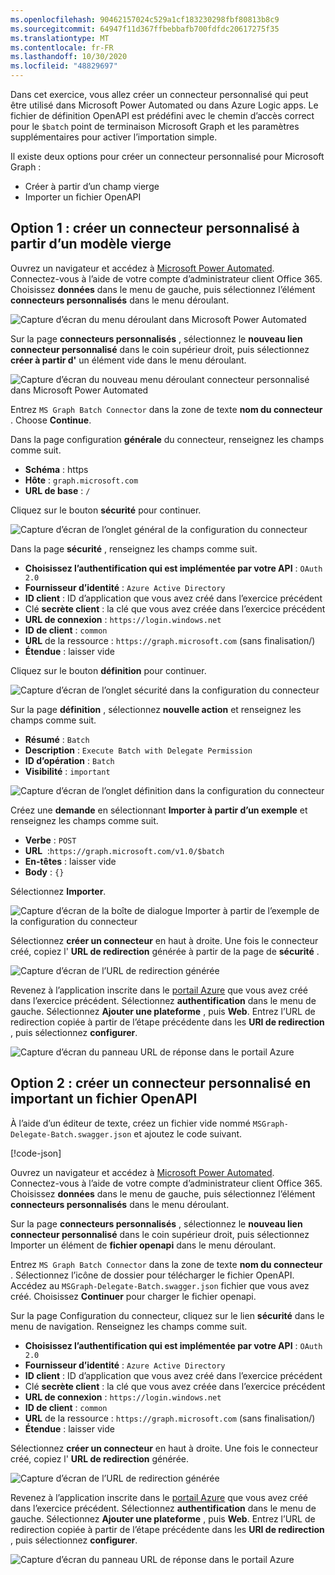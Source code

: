 ```yaml
---
ms.openlocfilehash: 90462157024c529a1cf183230298fbf80813b8c9
ms.sourcegitcommit: 64947f11d367ffbebbafb700fdfdc20617275f35
ms.translationtype: MT
ms.contentlocale: fr-FR
ms.lasthandoff: 10/30/2020
ms.locfileid: "48829697"
---
```

<!-- markdownlint-disable MD002 MD041 -->

Dans cet exercice, vous allez créer un connecteur personnalisé qui peut être utilisé dans Microsoft Power Automated ou dans Azure Logic apps. Le fichier de définition OpenAPI est prédéfini avec le chemin d’accès correct pour le `$batch` point de terminaison Microsoft Graph et les paramètres supplémentaires pour activer l’importation simple.

Il existe deux options pour créer un connecteur personnalisé pour Microsoft Graph :

- Créer à partir d’un champ vierge
- Importer un fichier OpenAPI

## <a name="option-1-create-custom-connector-from-blank-template"></a>Option 1 : créer un connecteur personnalisé à partir d’un modèle vierge

Ouvrez un navigateur et accédez à [Microsoft Power Automated](https://flow.microsoft.com). Connectez-vous à l’aide de votre compte d’administrateur client Office 365. Choisissez **données** dans le menu de gauche, puis sélectionnez l’élément **connecteurs personnalisés** dans le menu déroulant.

![Capture d’écran du menu déroulant dans Microsoft Power Automated](./images/custom-connectors.png)

Sur la page **connecteurs personnalisés** , sélectionnez le **nouveau lien connecteur personnalisé** dans le coin supérieur droit, puis sélectionnez **créer à partir d'** un élément vide dans le menu déroulant.

![Capture d’écran du nouveau menu déroulant connecteur personnalisé dans Microsoft Power Automated](./images/new-connector.png)

Entrez `MS Graph Batch Connector` dans la zone de texte **nom du connecteur** . Choose **Continue**.

Dans la page configuration **générale** du connecteur, renseignez les champs comme suit.

- **Schéma** : https
- **Hôte** : `graph.microsoft.com`
- **URL de base** : `/`

Cliquez sur le bouton **sécurité** pour continuer.

![Capture d’écran de l’onglet général de la configuration du connecteur](./images/general-tab.png)

Dans la page **sécurité** , renseignez les champs comme suit.

- **Choisissez l’authentification qui est implémentée par votre API** : `OAuth 2.0`
- **Fournisseur d’identité** : `Azure Active Directory`
- **ID client** : ID d’application que vous avez créé dans l’exercice précédent
- Clé **secrète client** : la clé que vous avez créée dans l’exercice précédent
- **URL de connexion** : `https://login.windows.net`
- **ID de client** : `common`
- **URL** de la ressource : `https://graph.microsoft.com` (sans finalisation/)
- **Étendue** : laisser vide

Cliquez sur le bouton **définition** pour continuer.

![Capture d’écran de l’onglet sécurité dans la configuration du connecteur](./images/security-tab.png)

Sur la page **définition** , sélectionnez **nouvelle action** et renseignez les champs comme suit.

- **Résumé** : `Batch`
- **Description** : `Execute Batch with Delegate Permission`
- **ID d’opération** : `Batch`
- **Visibilité** : `important`

![Capture d’écran de l’onglet définition dans la configuration du connecteur](./images/definition-tab.png)

Créez une **demande** en sélectionnant **Importer à partir d’un exemple** et renseignez les champs comme suit.

- **Verbe** : `POST`
- **URL**  :`https://graph.microsoft.com/v1.0/$batch`
- **En-têtes** : laisser vide
- **Body** : `{}`

Sélectionnez **Importer**.

![Capture d’écran de la boîte de dialogue Importer à partir de l’exemple de la configuration du connecteur](./images/import-sample.png)

Sélectionnez **créer un connecteur** en haut à droite. Une fois le connecteur créé, copiez l' **URL de redirection** générée à partir de la page de **sécurité** .

![Capture d’écran de l’URL de redirection générée](./images/redirect-url.png)

Revenez à l’application inscrite dans le [portail Azure](https://aad.portal.azure.com) que vous avez créé dans l’exercice précédent. Sélectionnez **authentification** dans le menu de gauche. Sélectionnez **Ajouter une plateforme** , puis **Web**. Entrez l’URL de redirection copiée à partir de l’étape précédente dans les **URI de redirection** , puis sélectionnez **configurer**.

![Capture d’écran du panneau URL de réponse dans le portail Azure](./images/update-app-reg.png)

## <a name="option-2-create-custom-connector-by-importing-openapi-file"></a>Option 2 : créer un connecteur personnalisé en important un fichier OpenAPI

À l’aide d’un éditeur de texte, créez un fichier vide nommé `MSGraph-Delegate-Batch.swagger.json` et ajoutez le code suivant.

[!code-json[](../LabFiles/MSGraph-Delegate-Batch.swagger.json)]

Ouvrez un navigateur et accédez à [Microsoft Power Automated](https://flow.microsoft.com). Connectez-vous à l’aide de votre compte d’administrateur client Office 365. Choisissez **données** dans le menu de gauche, puis sélectionnez l’élément **connecteurs personnalisés** dans le menu déroulant.

Sur la page **connecteurs personnalisés** , sélectionnez le **nouveau lien connecteur personnalisé** dans le coin supérieur droit, puis sélectionnez Importer un élément de **fichier openapi** dans le menu déroulant.

Entrez `MS Graph Batch Connector` dans la zone de texte **nom du connecteur** . Sélectionnez l’icône de dossier pour télécharger le fichier OpenAPI. Accédez au `MSGraph-Delegate-Batch.swagger.json` fichier que vous avez créé. Choisissez **Continuer** pour charger le fichier openapi.

Sur la page Configuration du connecteur, cliquez sur le lien **sécurité** dans le menu de navigation. Renseignez les champs comme suit.

- **Choisissez l’authentification qui est implémentée par votre API** : `OAuth 2.0`
- **Fournisseur d’identité** : `Azure Active Directory`
- **ID client** : ID d’application que vous avez créé dans l’exercice précédent
- Clé **secrète client** : la clé que vous avez créée dans l’exercice précédent
- **URL de connexion** : `https://login.windows.net`
- **ID de client** : `common`
- **URL** de la ressource : `https://graph.microsoft.com` (sans finalisation/)
- **Étendue** : laisser vide

Sélectionnez **créer un connecteur** en haut à droite. Une fois le connecteur créé, copiez l' **URL de redirection** générée.

![Capture d’écran de l’URL de redirection générée](./images/redirect-url.png)

Revenez à l’application inscrite dans le [portail Azure](https://aad.portal.azure.com) que vous avez créé dans l’exercice précédent. Sélectionnez **authentification** dans le menu de gauche. Sélectionnez **Ajouter une plateforme** , puis **Web**. Entrez l’URL de redirection copiée à partir de l’étape précédente dans les **URI de redirection** , puis sélectionnez **configurer**.

![Capture d’écran du panneau URL de réponse dans le portail Azure](./images/update-app-reg.png)
